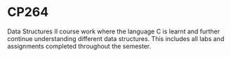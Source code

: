 # CP264
Data Structures II course work where the language C is learnt and further continue understanding different data structures. This includes all labs and assignments completed throughout the semester.
